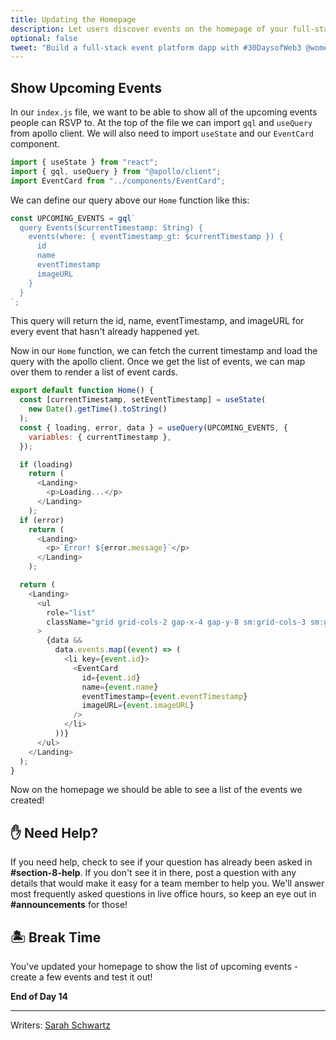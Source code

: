 ```yaml
---
title: Updating the Homepage
description: Let users discover events on the homepage of your full-stack decentralized event platform.
optional: false
tweet: "Build a full-stack event platform dapp with #30DaysofWeb3 @womenbuildweb3 🎫"
---
```


## Show Upcoming Events

In our `index.js` file, we want to be able to show all of the upcoming events people can RSVP to. At the top of the file we can import `gql` and `useQuery` from apollo client. We will also need to import `useState` and our `EventCard` component.

```javascript
import { useState } from "react";
import { gql, useQuery } from "@apollo/client";
import EventCard from "../components/EventCard";
```

We can define our query above our `Home` function like this:

```javascript
const UPCOMING_EVENTS = gql`
  query Events($currentTimestamp: String) {
    events(where: { eventTimestamp_gt: $currentTimestamp }) {
      id
      name
      eventTimestamp
      imageURL
    }
  }
`;
```

This query will return the id, name, eventTimestamp, and imageURL for every event that hasn't already happened yet.

Now in our `Home` function, we can fetch the current timestamp and load the query with the apollo client. Once we get the list of events, we can map over them to render a list of event cards.

```javascript
export default function Home() {
  const [currentTimestamp, setEventTimestamp] = useState(
    new Date().getTime().toString()
  );
  const { loading, error, data } = useQuery(UPCOMING_EVENTS, {
    variables: { currentTimestamp },
  });

  if (loading)
    return (
      <Landing>
        <p>Loading...</p>
      </Landing>
    );
  if (error)
    return (
      <Landing>
        <p>`Error! ${error.message}`</p>
      </Landing>
    );

  return (
    <Landing>
      <ul
        role="list"
        className="grid grid-cols-2 gap-x-4 gap-y-8 sm:grid-cols-3 sm:gap-x-6 lg:grid-cols-4 xl:gap-x-8"
      >
        {data &&
          data.events.map((event) => (
            <li key={event.id}>
              <EventCard
                id={event.id}
                name={event.name}
                eventTimestamp={event.eventTimestamp}
                imageURL={event.imageURL}
              />
            </li>
          ))}
      </ul>
    </Landing>
  );
}
```

Now on the homepage we should be able to see a list of the events we created!

## ✋ Need Help?

If you need help, check to see if your question has already been asked in **#section-8-help**. If you don't see it in there, post a question with any details that would make it easy for a team member to help you. We'll answer most frequently asked questions in live office hours, so keep an eye out in **#announcements** for those!

## 🏝 Break Time

You've updated your homepage to show the list of upcoming events - create a few events and test it out!

**End of Day 14**

---

Writers: [Sarah Schwartz](https://twitter.com/schwartzswartz)
